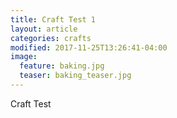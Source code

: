 ```yaml
---
title: Craft Test 1
layout: article
categories: crafts
modified: 2017-11-25T13:26:41-04:00
image:
  feature: baking.jpg
  teaser: baking_teaser.jpg
---
```

Craft Test
